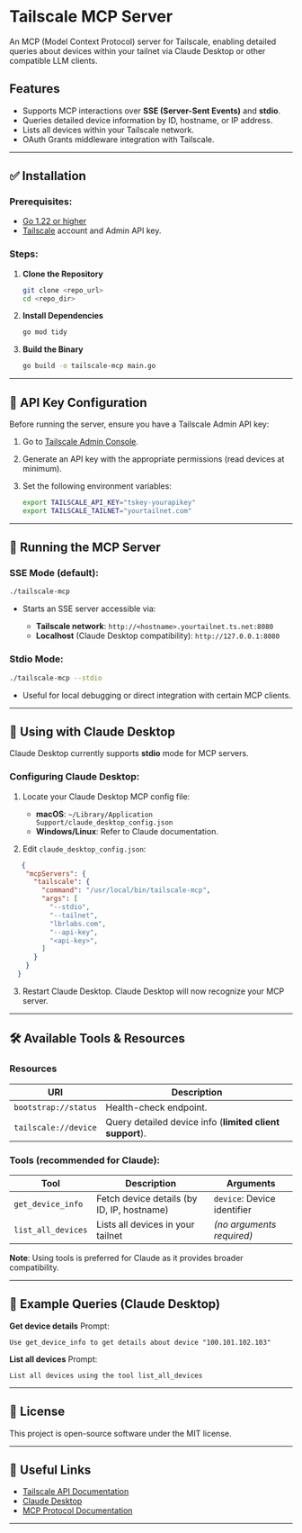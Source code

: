 # Tailscale MCP Server

An MCP (Model Context Protocol) server for Tailscale, enabling detailed queries about devices within your tailnet via Claude Desktop or other compatible LLM clients.

## Features

* Supports MCP interactions over **SSE (Server-Sent Events)** and **stdio**.
* Queries detailed device information by ID, hostname, or IP address.
* Lists all devices within your Tailscale network.
* OAuth Grants middleware integration with Tailscale.

---

## ✅ Installation

### Prerequisites:

* [Go 1.22 or higher](https://golang.org/dl/)
* [Tailscale](https://tailscale.com) account and Admin API key.

### Steps:

1. **Clone the Repository**

   ```bash
   git clone <repo_url>
   cd <repo_dir>
   ```

2. **Install Dependencies**

   ```bash
   go mod tidy
   ```

3. **Build the Binary**

   ```bash
   go build -o tailscale-mcp main.go
   ```

---

## 🔑 API Key Configuration

Before running the server, ensure you have a Tailscale Admin API key:

1. Go to [Tailscale Admin Console](https://login.tailscale.com/admin/settings/keys).
2. Generate an API key with the appropriate permissions (read devices at minimum).
3. Set the following environment variables:

   ```bash
   export TAILSCALE_API_KEY="tskey-yourapikey"
   export TAILSCALE_TAILNET="yourtailnet.com"
   ```

---

## 🚀 Running the MCP Server

### SSE Mode (default):

```bash
./tailscale-mcp
```

* Starts an SSE server accessible via:

  * **Tailscale network**: `http://<hostname>.yourtailnet.ts.net:8080`
  * **Localhost** (Claude Desktop compatibility): `http://127.0.0.1:8080`

### Stdio Mode:

```bash
./tailscale-mcp --stdio
```

* Useful for local debugging or direct integration with certain MCP clients.

---

## 🤖 Using with Claude Desktop

Claude Desktop currently supports **stdio** mode for MCP servers.

### Configuring Claude Desktop:

1. Locate your Claude Desktop MCP config file:

   * **macOS**: `~/Library/Application Support/claude_desktop_config.json`
   * **Windows/Linux**: Refer to Claude documentation.

2. Edit `claude_desktop_config.json`:

```json
   {
    "mcpServers": {
      "tailscale": {
        "command": "/usr/local/bin/tailscale-mcp",
        "args": [
          "--stdio",
          "--tailnet",
          "lbrlabs.com",
          "--api-key",
          "<api-key>",
        ]
      }
    }
  }
```

3. Restart Claude Desktop.
   Claude Desktop will now recognize your MCP server.

---

## 🛠️ Available Tools & Resources

### Resources

| URI                  | Description                                              |
| -------------------- | -------------------------------------------------------- |
| `bootstrap://status` | Health-check endpoint.                                   |
| `tailscale://device` | Query detailed device info (**limited client support**). |

### Tools (recommended for Claude):

| Tool               | Description                                | Arguments                   |
| ------------------ | ------------------------------------------ | --------------------------- |
| `get_device_info`  | Fetch device details (by ID, IP, hostname) | `device`: Device identifier |
| `list_all_devices` | Lists all devices in your tailnet          | *(no arguments required)*   |

**Note**: Using tools is preferred for Claude as it provides broader compatibility.

---

## 📌 Example Queries (Claude Desktop)

**Get device details**
Prompt:

```
Use get_device_info to get details about device "100.101.102.103"
```

**List all devices**
Prompt:

```
List all devices using the tool list_all_devices
```

---

## 📖 License

This project is open-source software under the MIT license.

---

## 🔗 Useful Links

* [Tailscale API Documentation](https://tailscale.com/kb/1101/api/)
* [Claude Desktop](https://claude.ai)
* [MCP Protocol Documentation](https://modelcontextprotocol.io/)

---
